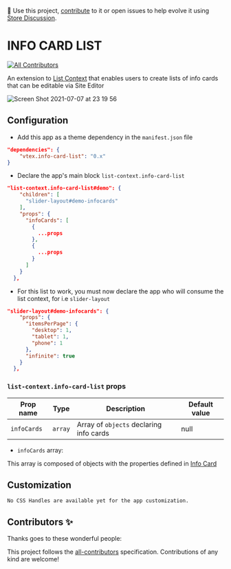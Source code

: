 📢 Use this project, [contribute](https://github.com/vtex-apps/info-card-list-context) to it or open issues to help evolve it using [Store Discussion](https://github.com/vtex-apps/store-discussion).

# INFO CARD LIST

<!-- DOCS-IGNORE:start -->
<!-- ALL-CONTRIBUTORS-BADGE:START - Do not remove or modify this section -->
[![All Contributors](https://img.shields.io/badge/all_contributors-0-orange.svg?style=flat-square)](#contributors-)
<!-- ALL-CONTRIBUTORS-BADGE:END -->
<!-- DOCS-IGNORE:end -->

An extension to [List Context](https://github.com/vtex-apps/list-context) that enables users to create lists of info cards that can be editable via Site Editor

![Screen Shot 2021-07-07 at 23 19 56](https://user-images.githubusercontent.com/50715158/124839073-fdfd2b00-df7f-11eb-8ebd-a009e3fd34b8.png)

## Configuration 

- Add this app as a theme dependency in the `manifest.json` file

```json
"dependencies": {
    "vtex.info-card-list": "0.x"
}
```

- Declare the app's main block `list-context.info-card-list`
```json
"list-context.info-card-list#demo": {
    "children": [
      "slider-layout#demo-infocards"
    ],
    "props": {
      "infoCards": [
        {
          ...props
        },
        {
          ...props
        }
      ]
    }
  },
```
- For this list to work, you must now declare the app who will consume the list context, for i.e `slider-layout`

```json
"slider-layout#demo-infocards": {
    "props": {
      "itemsPerPage": {
        "desktop": 1,
        "tablet": 1,
        "phone": 1
      },
      "infinite": true
    }
  },
```

### `list-context.info-card-list` props

| Prop name    | Type            | Description    | Default value     |
| ------------ | --------------- | -------------- | ---------- | 
| `infoCards`      | `array`       | Array of `objects` declaring info cards        | null        |


- `infoCards` array:

This array is composed of objects with the properties defined in [Info Card](https://github.com/vtex-apps/store-components/blob/master/docs/InfoCard.md)

## Customization

`No CSS Handles are available yet for the app customization.`

<!-- DOCS-IGNORE:start -->

## Contributors ✨

Thanks goes to these wonderful people:

<!-- ALL-CONTRIBUTORS-LIST:START - Do not remove or modify this section -->
<!-- prettier-ignore-start -->
<!-- markdownlint-disable -->
<!-- markdownlint-enable -->
<!-- prettier-ignore-end -->
<!-- ALL-CONTRIBUTORS-LIST:END -->

This project follows the [all-contributors](https://github.com/all-contributors/all-contributors) specification. Contributions of any kind are welcome!

<!-- DOCS-IGNORE:end -->
